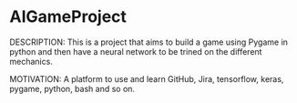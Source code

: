 # AIGameProject
DESCRIPTION:
This is a project that aims to build a game using Pygame in python and then have a neural network to be trined on the different mechanics.

MOTIVATION:
A platform to use and learn GitHub, Jira, tensorflow, keras, pygame, python, bash and so on.


